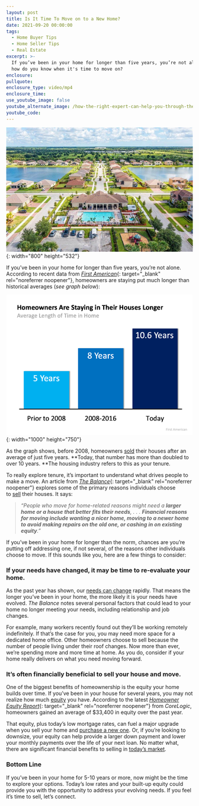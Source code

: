 ```yaml
---
layout: post
title: Is It Time To Move on to a New Home?
date: 2021-09-20 00:00:00
tags:
  - Home Buyer Tips
  - Home Seller Tips
  - Real Estate
excerpt: >-
  If you’ve been in your home for longer than five years, you’re not alone. But
  how do you know when it's time to move on?
enclosure:
pullquote:
enclosure_type: video/mp4
enclosure_time:
use_youtube_image: false
youtube_alternate_image: /how-the-right-expert-can-help-you-through-the-overwhelming-market-9.png
youtube_code:
---
```

![](/3.jpg){: width="800" height="532"}

If you’ve been in your home for longer than five years, you’re not alone. According to recent data from&nbsp;[*First American*](https://blog.firstam.com/economics/why-homebodies-versus-pandemic-fueled-demand-will-determine-the-outlook-for-housing-market-potential){: target="_blank" rel="noreferrer noopener"}, homeowners are staying put much longer than historical averages (*see graph below*):

![](/20210920-mem-eng-1.png){: width="1000" height="750"}

As the graph shows, before 2008, homeowners&nbsp;[sold](https://www.buyandsellvero.com/blog/why-its-still-safe-to-sell-your-home/)&nbsp;their houses after an average of just five years.&nbsp;**Today, that number has more than doubled to over 10 years.&nbsp;**The housing industry refers to this as your tenure.

To really explore tenure, it’s important to understand what drives people to make a move. An article from&nbsp;[*The Balance*](https://www.thebalance.com/why-home-owners-sell-1799021){: target="_blank" rel="noreferrer noopener"}&nbsp;explores some of the primary reasons individuals choose to&nbsp;[sell](https://www.mykcm.com/2021/09/07/reasons-you-should-consider-selling-this-fall/)&nbsp;their houses. It says:

> *“People who move for home-related reasons might need a&nbsp;**larger home or a house that better fits their needs**, . . .&nbsp;**Financial reasons for moving include wanting a nicer home, moving to a newer home to avoid making repairs on the old one, or cashing in on existing equity**.”*

If you’ve been in your home for longer than the norm, chances are you’re putting off addressing one, if not several, of the reasons other individuals choose to move. If this sounds like you, here are a few things to consider:

### **If your needs have changed, it may be time to re-evaluate your home.**

As the past year has shown, our&nbsp;[needs can change](https://www.buyandsellvero.com/blog/whats-motivating-people-to-move-right-now/)&nbsp;rapidly. That means the longer you’ve been in your home, the more likely it is your needs have evolved.&nbsp;*The Balance*&nbsp;notes several personal factors that could lead to your home no longer meeting your needs, including relationship and job changes.

For example, many workers recently found out they’ll be working remotely indefinitely. If that’s the case for you, you may need more space for a dedicated home office. Other homeowners choose to sell because the number of people living under their roof changes. Now more than ever, we’re spending more and more time at home. As you do, consider if your home really delivers on what you need moving forward.

### **It’s often financially beneficial to sell your house and move.**

One of the biggest benefits of homeownership is the equity your home builds over time. If you’ve been in your house for several years, you may not realize how much&nbsp;[equity](https://www.mykcm.com/2021/08/16/a-look-at-home-price-appreciation-and-what-it-means-for-sellers/)&nbsp;you have. According to the latest&nbsp;[*Homeowner Equity Report*](https://www.corelogic.com/intelligence/homeowner-equity-insights/){: target="_blank" rel="noreferrer noopener"}&nbsp;from&nbsp;*CoreLogic*, homeowners gained an average of $33,400 in equity over the past year.

That equity, plus today’s low mortgage rates, can fuel a major upgrade when you sell your home and&nbsp;[purchase a new one](https://www.buyandsellvero.com/blog/sellers-are-in-a-sweet-spot/). Or, if you’re looking to downsize, your equity can help provide a larger down payment and lower your monthly payments over the life of your next loan. No matter what, there are significant financial benefits to selling in&nbsp;[today’s market](https://www.buyandsellvero.com/blog/what-does-being-in-a-sellers-market-mean/).

### **Bottom Line**

If you’ve been in your home for 5-10 years or more, now might be the time to explore your options. Today’s low rates and your built-up equity could provide you with the opportunity to address your evolving needs. If you feel it’s time to sell, let’s connect.
